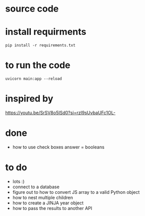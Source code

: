 # source code


# install requirments

 ```pip install -r requirements.txt```

# to run the code

```uvicorn main:app --reload```


# inspired by 
https://youtu.be/SrSV8o5ISd0?si=rzl9sUvbaUFc1OL-

# done
* how to use check boxes answer = booleans

# to do
* lots :)
* connect to a database
* figure out to how to convert JS array to a valid Python object
* how to nest multiple children
* how to create a JINJA year object
* how to pass the results to another API